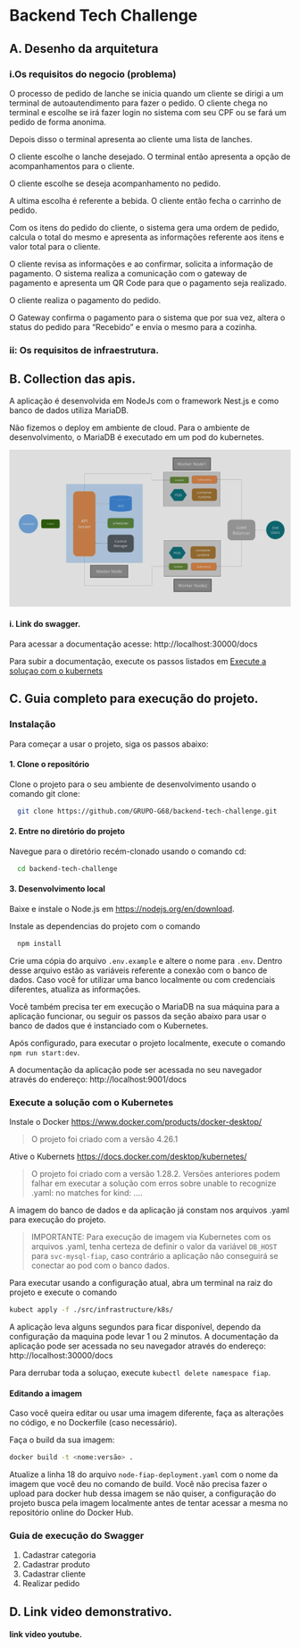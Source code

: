 # Backend Tech Challenge

## A. Desenho da arquitetura

### i.Os requisitos do negocio (problema)

O processo de pedido de lanche se inicia quando um cliente se dirigi a um terminal de autoautendimento para fazer o pedido. O cliente chega no terminal e escolhe se irá fazer login no sistema com seu CPF ou se fará um pedido de forma anonima.

Depois disso o terminal apresenta ao cliente uma lista de lanches.

O cliente escolhe o lanche desejado. O terminal então apresenta a opção de acompanhamentos para o cliente.

O cliente escolhe se deseja acompanhamento no pedido.

A ultima escolha é referente a bebida. O cliente então fecha o carrinho de pedido.

Com os itens do pedido do cliente, o sistema gera uma ordem de pedido, calcula o total do mesmo e apresenta as informações referente aos itens e valor total para o cliente.

O cliente revisa as informações e ao confirmar, solicita a informação de pagamento. O sistema realiza a comunicação com o gateway de pagamento e apresenta um QR Code para que o pagamento seja realizado.

O cliente realiza o pagamento do pedido.

O Gateway confirma o pagamento para o sistema que por sua vez, altera o status do pedido para “Recebido” e envia o mesmo para a cozinha.

### ii: Os requisitos de infraestrutura.

## B. Collection das apis.

A aplicação é desenvolvida em NodeJs com o framework Nest.js e como banco de dados utiliza MariaDB.

Não fizemos o deploy em ambiente de cloud. Para o ambiente de desenvolvimento, o MariaDB é executado em um pod do kubernetes.

![image info](./docs/img/design-kubernets.png)

#### i. Link do swagger.

Para acessar a documentação acesse:
http://localhost:30000/docs

Para subir a documentação, execute os passos listados em [Execute a soluçao com o kubernets](#execute-a-solução-com-o-kubernetes)

## C. Guia completo para execução do projeto.

### Instalação

Para começar a usar o projeto, siga os passos abaixo:

#### 1. Clone o repositório

Clone o projeto para o seu ambiente de desenvolvimento usando o comando git clone:

```bash
  git clone https://github.com/GRUPO-G68/backend-tech-challenge.git
```

#### 2. Entre no diretório do projeto

Navegue para o diretório recém-clonado usando o comando cd:

```bash
  cd backend-tech-challenge
```

#### 3. Desenvolvimento local

Baixe e instale o Node.js em https://nodejs.org/en/download.

Instale as dependencias do projeto com o comando

```bash
  npm install
```

Crie uma cópia do arquivo `.env.example` e altere o nome para `.env`. Dentro desse arquivo estão as variáveis referente a conexão com o banco de dados. Caso você for utilizar uma banco localmente ou com credenciais diferentes, atualiza as informações.

Você também precisa ter em execução o MariaDB na sua máquina para a aplicação funcionar, ou seguir os passos da seção abaixo para usar o banco de dados que é instanciado com o Kubernetes.

Após configurado, para executar o projeto localmente, execute o comando `npm run start:dev`.

A documentação da aplicação pode ser acessada no seu navegador através do endereço: http://localhost:9001/docs

### Execute a solução com o Kubernetes

Instale o Docker https://www.docker.com/products/docker-desktop/

> O projeto foi criado com a versão 4.26.1

Ative o Kubernets https://docs.docker.com/desktop/kubernetes/

> O projeto foi criado com a versão 1.28.2. Versões anteriores podem falhar em executar a solução com erros sobre unable to recognize .yaml: no matches for kind: ....

A imagem do banco de dados e da aplicação já constam nos arquivos .yaml para execução do projeto.

> IMPORTANTE: Para execução de imagem via Kubernetes com os arquivos .yaml, tenha certeza de definir o valor da variável `DB_HOST` para `svc-mysql-fiap`, caso contrário a aplicação não conseguirá se conectar ao pod com o banco dados.

Para executar usando a configuração atual, abra um terminal na raiz do projeto e execute o comando

```bash
kubect apply -f ./src/infrastructure/k8s/
```

A aplicação leva alguns segundos para ficar disponível, dependo da configuração da maquina pode levar 1 ou 2 minutos. A documentação da aplicação pode ser acessada no seu navegador através do endereço: http://localhost:30000/docs

Para derrubar toda a soluçao, execute `kubectl delete namespace fiap`.

#### Editando a imagem

Caso você queira editar ou usar uma imagem diferente, faça as alterações no código, e no Dockerfile (caso necessário).

Faça o build da sua imagem:

```bash
docker build -t <nome:versão> .
```

Atualize a linha 18 do arquivo `node-fiap-deployment.yaml` com o nome da imagem que você deu no comando de build. Você não precisa fazer o upload para docker hub dessa imagem se não quiser, a configuração do projeto busca pela imagem localmente antes de tentar acessar a mesma no repositório online do Docker Hub.

### Guia de execução do Swagger

1. Cadastrar categoria
2. Cadastrar produto
3. Cadastrar cliente
4. Realizar pedido

## D. Link video demonstrativo.

#### link video youtube.
